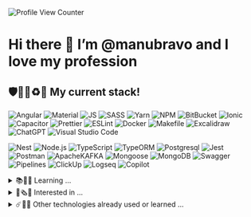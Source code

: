 ![Profile View Counter](https://komarev.com/ghpvc/?username=manubravo)
# Hi there 👋  I’m @manubravo and I love my profession
## 🛡️🐦‍🔥♻️🐳 My current stack!
![Angular](https://img.shields.io/badge/angular%20-%23DD0031.svg?&style=for-the-badge&logo=angular&logoColor=white)
![Material](https://img.shields.io/badge/Material-007FFF?style=for-the-badge&logo=angular&logoColor=white)
![JS](https://img.shields.io/badge/JavaScript-F7DF1E.svg?style=for-the-badge&logo=JavaScript&logoColor=black)
![SASS](https://img.shields.io/badge/SASS-hotpink.svg?style=for-the-badge&logo=SASS&logoColor=white)
![Yarn](https://img.shields.io/badge/Yarn-2C8EBB.svg?style=for-the-badge&logo=Yarn&logoColor=white)
![NPM](https://img.shields.io/badge/NPM-%23CB3837.svg?style=for-the-badge&logo=npm&logoColor=white)
![BitBucket](https://img.shields.io/badge/bitbucket%20-%230047B3.svg?&style=for-the-badge&logo=bitbucket&logoColor=white)
![Ionic](https://img.shields.io/badge/Ionic-%233880FF.svg?style=for-the-badge&logo=Ionic&logoColor=white)
![Capacitor](https://img.shields.io/static/v1?style=for-the-badge&message=Capacitor&color=FFFFFF&logo=Capacitor&logoColor=119EFF&label=)
![Prettier](https://img.shields.io/badge/Prettier-F7B93E.svg?style=for-the-badge&logo=Prettier&logoColor=black)
![ESLint](https://img.shields.io/badge/ESLint-4B3263?style=for-the-badge&logo=eslint&logoColor=white)
![Docker](https://img.shields.io/badge/docker-%230db7ed.svg?style=for-the-badge&logo=docker&logoColor=white)
![Makefile](https://img.shields.io/badge/Makefile-FFFFFF.svg?style=for-the-badge&logo=AnkerMake&logoColor=orange)
![Excalidraw](https://img.shields.io/badge/Excalidraw-6965DB.svg?style=for-the-badge&logo=Excalidraw&logoColor=white)
![ChatGPT](https://img.shields.io/badge/chatGPT-74aa9c?style=for-the-badge&logo=openai&logoColor=white)
![Visual Studio Code](https://img.shields.io/badge/VS%20Code-0078d7.svg?style=for-the-badge&logo=CodersRank&logoColor=white)

![Nest](https://img.shields.io/badge/nestjs%20-%23E0234E.svg?&style=for-the-badge&logo=nestjs&logoColor=white)
![Node.js](https://img.shields.io/static/v1?style=for-the-badge&message=Node.js&color=339933&logo=Node.js&logoColor=FFFFFF&label=)
![TypeScript](https://img.shields.io/badge/typescript-%23007ACC.svg?style=for-the-badge&logo=typescript&logoColor=white)
![TypeORM](https://img.shields.io/badge/TypeORM-FDF8F6?style=for-the-badge&logo=scala&logoColor=BF4722)
![Postgresql](https://img.shields.io/badge/PostgreSQL-4169E1.svg?style=for-the-badge&logo=PostgreSQL&logoColor=white)
![Jest](https://img.shields.io/badge/-jest-%23C21325?style=for-the-badge&logo=jest&logoColor=white)
![Postman](https://img.shields.io/badge/Postman-FF6C37?style=for-the-badge&logo=postman&logoColor=white)
![ApacheKAFKA](https://img.shields.io/badge/Apache%20Kafka-231F20.svg?style=for-the-badge&logo=Apache-Kafka&logoColor=white)
![Mongoose](https://img.shields.io/badge/Mongoose-880000.svg?style=for-the-badge&logo=Mongoose&logoColor=white)
![MongoDB](https://img.shields.io/badge/MongoDB-white.svg?style=for-the-badge&logo=MongoDB&logoColor=47A248)
![Swagger](https://img.shields.io/badge/Swagger-85EA2D.svg?style=for-the-badge&logo=Swagger&logoColor=black)
![Pipelines](https://img.shields.io/badge/Pipelines-007FFF?style=for-the-badge&logo=Amazon-S3&logoColor=white)
![ClickUp](https://img.shields.io/badge/ClickUp-7B68EE.svg?style=for-the-badge&logo=ClickUp&logoColor=white)
![Logseq](https://img.shields.io/badge/Logseq-85C8C8.svg?style=for-the-badge&logo=Logseq&logoColor=black)
![Copilot](https://img.shields.io/badge/Copilot-FFFFFF.svg?style=for-the-badge&logo=GitHub-Copilot&logoColor=black)

<details>
  <summary>📚📖🤓 Learning ...</summary>
  <br>
  
  ![Kong](https://img.shields.io/badge/Kong-003459.svg?style=for-the-badge&logo=Kong&logoColor=white)
  ![Prometheus](https://img.shields.io/badge/Prometheus-E6522C.svg?style=for-the-badge&logo=Prometheus&logoColor=white)
  ![Grafana](https://img.shields.io/badge/Grafana-black.svg?style=for-the-badge&logo=Grafana&logoColor=orange)
  ![React](https://img.shields.io/badge/React-119EFF.svg?style=for-the-badge&logo=React&logoColor=white)
  ![React Native](https://img.shields.io/static/v1?style=for-the-badge&message=React%20Native&color=FFFFFF&logo=React&logoColor=119EFF&label=)
  ![NextJS](https://img.shields.io/badge/Next.js-000000.svg?style=for-the-badge&logo=nextdotjs&logoColor=white)
  ![PixiJS](https://img.shields.io/badge/PIXI.js-FF0066.svg?style=for-the-badge&logo=Picsart&logoColor=white)
  ![Ollama](https://img.shields.io/badge/Ollama-white.svg?style=for-the-badge&logo=Ollama&logoColor=black)
  ![Python](https://img.shields.io/badge/Python-3776AB.svg?style=for-the-badge&logo=Python&logoColor=white)
  ![Pypi](https://img.shields.io/badge/PyPI-3775A9.svg?style=for-the-badge&logo=PyPI&logoColor=white)
  ![FastAPI](https://img.shields.io/badge/FastAPI-009688.svg?style=for-the-badge&logo=FastAPI&logoColor=white)

</details>

<details>
  <summary>📰🗞️🥸 Interested in ...</summary>
  <br>
  
  ![Docusaurus](https://img.shields.io/badge/Docusaurus-3ECC5F.svg?style=for-the-badge&logo=Docusaurus&logoColor=white)
  ![Figma](https://img.shields.io/badge/Figma-F24E1E.svg?style=for-the-badge&logo=Figma&logoColor=white)
  ![RxJS](https://img.shields.io/badge/rxjs-%23B7178C.svg?style=for-the-badge&logo=reactivex&logoColor=white)
  ![ThreeJS](https://img.shields.io/badge/Three.js-FFFFFF.svg?style=for-the-badge&logo=threedotjs&logoColor=black)
  ![Electron](https://img.shields.io/badge/Electron-47848F.svg?style=for-the-badge&logo=Electron&logoColor=white)
  ![Blender](https://img.shields.io/badge/Blender-E87D0D.svg?style=for-the-badge&logo=Blender&logoColor=black)
  ![Unity](https://img.shields.io/badge/Unity-000000.svg?style=for-the-badge&logo=Unity&logoColor=white)
  ![ArgoCD](https://img.shields.io/badge/Argo%20CD-FFFFFF.svg?style=for-the-badge&logo=Argo&logoColor=orange)
  ![Kubernetes](https://img.shields.io/badge/Kubernetes-326CE5.svg?style=for-the-badge&logo=Kubernetes&logoColor=white)
  ![Reflex](https://img.shields.io/badge/Reflex-7B68EE.svg?style=for-the-badge&logo=Rust&logoColor=white)
  ![Swift](https://img.shields.io/badge/Swift-F05138.svg?style=for-the-badge&logo=Swift&logoColor=white)

</details>

<details>
  <summary>☄️📜🦖 Other technologies already used or learned ...</summary>
  <br>
  
  ![HTML5](https://img.shields.io/badge/html5-%23E34F26.svg?style=for-the-badge&logo=html5&logoColor=white)
  ![CSS3](https://img.shields.io/badge/css3-%231572B6.svg?style=for-the-badge&logo=css3&logoColor=white)
  ![Bootstrap](https://img.shields.io/badge/bootstrap%20-%23563D7C.svg?&style=for-the-badge&logo=bootstrap&logoColor=white)
  ![jQuery](https://img.shields.io/badge/jquery-%230769AD.svg?style=for-the-badge&logo=jquery&logoColor=white)
  ![PHP](https://img.shields.io/badge/PHP-777BB4.svg?style=for-the-badge&logo=PHP&logoColor=white)
  ![PHPMyAdmin](https://img.shields.io/badge/phpMyAdmin-white.svg?style=for-the-badge&logo=phpMyAdmin&logoColor=6C78AF)
  ![Laravel](https://img.shields.io/badge/Laravel-FF2D20.svg?style=for-the-badge&logo=Laravel&logoColor=white)
  ![Eloquent](https://img.shields.io/badge/Eloquent%20ORM-white.svg?style=for-the-badge&logo=Laravel&logoColor=FF2D20)
  ![Composer](https://img.shields.io/badge/Composer-885630.svg?style=for-the-badge&logo=Composer&logoColor=white)
  ![MailTrap](https://img.shields.io/badge/mailtrap-004788.svg?style=for-the-badge&logo=Gmail&logoColor=30B980)
  ![Linux Mint](https://img.shields.io/badge/Linux%20Mint-87CF3E?style=for-the-badge&logo=Linux%20Mint&logoColor=white)
  ![W11](https://img.shields.io/badge/Windows%2011-007FFF.svg?style=for-the-badge&logo=tmux&logoColor=white)
  ![MacOS](https://img.shields.io/badge/MacOS-000000.svg?style=for-the-badge&logo=Apple&logoColor=white)
  ![Apache](https://img.shields.io/badge/apache%20-%23D42029.svg?&style=for-the-badge&logo=apache&logoColor=white)
  ![Apache Cordova](https://img.shields.io/badge/Apache%20Cordova-E8E8E8.svg?style=for-the-badge&logo=Apache-Cordova&logoColor=black)
  ![Amazon Q](https://img.shields.io/badge/Amazon%20Q-9146FF.svg?style=for-the-badge&logo=Amazon-ECS&logoColor=white)

  ![Java](https://img.shields.io/badge/java-%23ED8B00.svg?style=for-the-badge&logo=CoffeeScript&logoColor=white)
  ![Spring](https://img.shields.io/badge/Spring%20Boot-F2F4F9?style=for-the-badge&logo=spring-boot)
  ![Lombok](https://img.shields.io/badge/LOMBOK-EE0000.svg?style=for-the-badge&logo=Flask&logoColor=white)
  ![OpenJDK](https://img.shields.io/badge/OpenJDK-FFFFFF.svg?style=for-the-badge&logo=OpenJDK&logoColor=black)
  ![JUnit5](https://img.shields.io/static/v1?style=for-the-badge&message=JUnit%205&color=3DDC84&logo=JUnit5&logoColor=FFFFFF&label=)
  ![Hibernate](https://img.shields.io/badge/Hibernate-59666C?style=for-the-badge&logo=Hibernate&logoColor=white)
  ![YAML](https://img.shields.io/badge/YAML-CB171E.svg?style=for-the-badge&logo=YAML&logoColor=white)
  ![Apache Tomcat](https://img.shields.io/badge/apache%20tomcat-%23F8DC75.svg?style=for-the-badge&logo=apache-tomcat&logoColor=black)
  ![Apache Maven](https://img.shields.io/badge/Apache%20Maven-C71A36?style=for-the-badge&logo=Apache%20Maven&logoColor=white)
  ![iOS](https://img.shields.io/badge/iOS-000000.svg?style=for-the-badge&logo=Apple&logoColor=white)
  ![Android](https://img.shields.io/badge/Android-25A162?style=for-the-badge&logo=android&logoColor=white)
  ![Debian](https://img.shields.io/badge/Debian-D70A53?style=for-the-badge&logo=debian&logoColor=white)
  ![Gradle](https://img.shields.io/badge/Gradle-02303A.svg?style=for-the-badge&logo=Gradle&logoColor=white)
  ![Kotlin](https://img.shields.io/badge/Kotlin-7F52FF.svg?style=for-the-badge&logo=Kotlin&logoColor=white)

  ![SAPHANA](https://img.shields.io/badge/SAP%20HANA-0FAAFF.svg?style=for-the-badge&logo=SAP&logoColor=white)
  ![XAMPP](https://img.shields.io/badge/XAMPP-FB7A24.svg?style=for-the-badge&logo=XAMPP&logoColor=white)
  ![MySQL](https://img.shields.io/static/v1?style=for-the-badge&message=MySQL&color=4479A1&logo=MySQL&logoColor=FFFFFF&label=)
  ![MariaDB](https://img.shields.io/badge/MariaDB-003545?style=for-the-badge&logo=mariadb&logoColor=white)
  ![Stack Overflow](https://img.shields.io/badge/-Stackoverflow-FE7A16?style=for-the-badge&logo=stack-overflow&logoColor=white)
  ![Confluence](https://img.shields.io/badge/confluence-%23172BF4.svg?style=for-the-badge&logo=confluence&logoColor=white)
  ![ThunderClient](https://img.shields.io/badge/Thunder%20Client-9146FF.svg?style=for-the-badge&logo=AMP&logoColor=white)
  ![1Password](https://img.shields.io/badge/1Password-0094F5.svg?style=for-the-badge&logo=1Password&logoColor=white)
  ![SourceTree](https://img.shields.io/badge/Sourcetree-0052CC.svg?style=for-the-badge&logo=Sourcetree&logoColor=white)
  ![Jira](https://img.shields.io/badge/jira-%230A0FFF.svg?style=for-the-badge&logo=jira&logoColor=white)
  ![AWS](https://img.shields.io/badge/Amazon%20Web%20Services-232F3E.svg?style=for-the-badge&logo=Amazon-Web-Services&logoColor=white)
  ![DynamoDB](https://img.shields.io/badge/DynamoDB-4053D6.svg?style=for-the-badge&logo=Amazon-DynamoDB&logoColor=white)
  ![Azure](https://img.shields.io/badge/Azure-4285F4.svg?style=for-the-badge&logo=Google-Cloud&logoColor=white)

  ![Express.js](https://img.shields.io/badge/express.js-%23404d59.svg?style=for-the-badge&logo=express&logoColor=%2361DAFB)
  ![Axios](https://img.shields.io/static/v1?style=for-the-badge&message=Axios&color=5A29E4&logo=Axios&logoColor=FFFFFF&label=)
  ![RestClient](https://img.shields.io/badge/RestClient-1976D2.svg?style=for-the-badge&logo=When-I-Work&logoColor=white)
  ![CSV](https://img.shields.io/badge/CSV-34A853.svg?style=for-the-badge&logo=Google-Sheets&logoColor=white)
  ![.ENV](https://img.shields.io/badge/.env-FFBE00.svg?style=for-the-badge&logo=weightsandbiases&logoColor=black)
  ![JWT](https://img.shields.io/badge/JWT-F3DF49.svg?style=for-the-badge&logo=JSON-Web-Tokens&logoColor=black)
  ![Passport](https://img.shields.io/badge/Passport-34E27A.svg?style=for-the-badge&logo=Passport&logoColor=white)
  ![WebGL](https://img.shields.io/badge/WebGL-990000.svg?style=for-the-badge&logo=WebGL&logoColor=white)

</details>

<!---
## 📫📩🕊 Contact me
[![LinkedIn](https://img.shields.io/badge/LinkedIn-0077B5?style=for-the-badge&logo=linkedin&logoColor=white)](https://www.linkedin.com/in/manu-bravo)
--->
<!---
manubravo/manubravo is a ✨ special ✨ repository because its `README.md` (this file) appears on your GitHub profile.
You can click the Preview link to take a look at your changes.
--->
